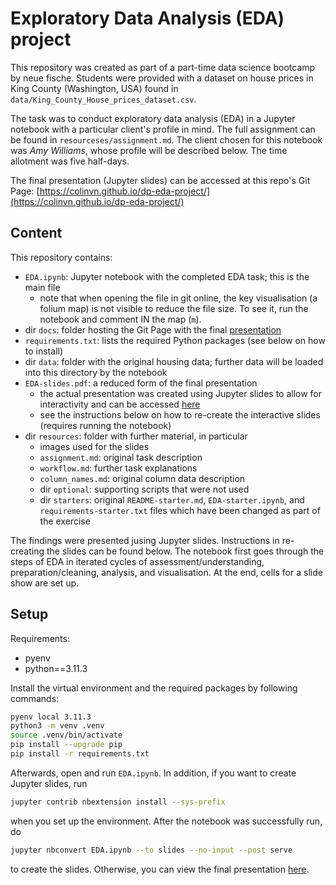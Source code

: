 # Exploratory Data Analysis (EDA) project

This repository was created as part of a part-time data science bootcamp by neue fische. Students were provided with a dataset on house prices in King County (Washington, USA) found in `data/King_County_House_prices_dataset.csv`.

The task was to conduct exploratory data analysis (EDA) in a Jupyter notebook with a particular client's profile in mind. The full assignment can be found in `resourceses/assignment.md`. The client chosen for this notebook was _Amy Williams_, whose profile will be described below. The time allotment was five half-days.

The final presentation (Jupyter slides) can be accessed at this repo's Git Page: [https://colinvn.github.io/dp-eda-project/](https://colinvn.github.io/dp-eda-project/)

## Content

This repository contains:
- `EDA.ipynb`: Jupyter notebook with the completed EDA task; this is the main file
   - note that when opening the file in git online, the key visualisation (a folium map) is not visible to reduce the file size. To see it, run the notebook and comment IN the map (`m`).
- dir `docs`: folder hosting the Git Page with the final [presentation](https://colinvn.github.io/dp-eda-project/)
- `requirements.txt`: lists the required Python packages (see below on how to install)
- dir `data`: folder with the original housing data; further data will be loaded into this directory by the notebook
- `EDA-slides.pdf`: a reduced form of the final presentation
   - the actual presentation was created using Jupyter slides to allow for interactivity and can be accessed [here](https://colinvn.github.io/dp-eda-project/)
   - see the instructions below on how to re-create the interactive slides (requires running the notebook)
- dir `resources`: folder with further material, in particular
   - images used for the slides
   - `assignment.md`: original task description
   - `workflow.md`: further task explanations
   - `column_names.md`: original column data description
   - dir `optional`: supporting scripts that were not used
   - dir `starters`: original `README-starter.md`, `EDA-starter.ipynb`, and `requirements-starter.txt` files which have been changed as part of the exercise

The findings were presented jusing Jupyter slides. Instructions in re-creating the slides can be found below. The notebook first goes through the steps of EDA in iterated cycles of assessment/understanding, preparation/cleaning, analysis, and visualisation. At the end, cells for a slide show are set up.

## Setup

Requirements:
- pyenv
- python==3.11.3

Install the virtual environment and the required packages by following commands:

   ```BASH
   pyenv local 3.11.3
   python3 -m venv .venv
   source .venv/bin/activate
   pip install --upgrade pip
   pip install -r requirements.txt
   ```

Afterwards, open and run `EDA.ipynb`. In addition, if you want to create Jupyter slides, run

   ```BASH
   jupyter contrib nbextension install --sys-prefix
   ```

when you set up the environment. After the notebook was successfully run, do

   ```BASH
   jupyter nbconvert EDA.ipynb --to slides --no-input --post serve
   ```

to create the slides. Otherwise, you can view the final presentation [here](https://colinvn.github.io/dp-eda-project/
).